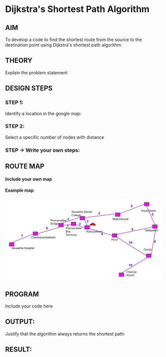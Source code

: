 # Dijkstra's Shortest Path Algorithm
## AIM

To develop a code to find the shortest route from the source to the destination point using Dijkstra's shortest path algorithm.

## THEORY
Explain the problem statement

## DESIGN STEPS

### STEP 1:
Identify a location in the google map:

### STEP 2:
Select a specific number of nodes with distance

### STEP -> Write your own steps:


## ROUTE MAP
#### Include your own map
#### Example map
![ alt text for screen readers](./images/map1.jpg "Map around my house")

## PROGRAM
Include your code here


## OUTPUT:

Justify that the algorithm always returns the shortest path:

## RESULT:


